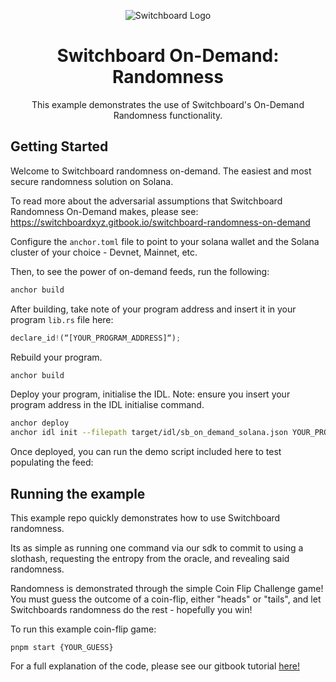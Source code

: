 <div align="center">

![Switchboard Logo](https://github.com/switchboard-xyz/core-sdk/raw/main/website/static/img/icons/switchboard/avatar.png)

# Switchboard On-Demand: Randomness 
This example demonstrates the use of Switchboard's On-Demand Randomness functionality.

</div>


## Getting Started

Welcome to Switchboard randomness on-demand.  The easiest and most secure
randomness solution on Solana.

To read more about the adversarial assumptions that Switchboard Randomness
On-Demand makes, please see: https://switchboardxyz.gitbook.io/switchboard-randomness-on-demand

Configure the `anchor.toml` file to point to your solana wallet and the Solana cluster of your choice - Devnet, Mainnet, etc.

Then, to see the power of on-demand feeds, run the following:

```bash
anchor build
```
After building, take note of your program address and insert it in your program `lib.rs` file here:
```typescript
declare_id!(“[YOUR_PROGRAM_ADDRESS]“);
```
Rebuild your program.
```bash
anchor build
```
Deploy your program, initialise the IDL.
Note: ensure you insert your program address in the IDL initialise command.

```bash
anchor deploy
anchor idl init --filepath target/idl/sb_on_demand_solana.json YOUR_PROGRAM_ADDRESS
```

Once deployed, you can run the demo script included here to test populating the feed:

## Running the example

This example repo quickly demonstrates how to use Switchboard randomness.

Its as simple as running one command via our sdk to commit to using a slothash,
requesting the entropy from the oracle, and revealing said randomness.

Randomness is demonstrated through the simple Coin Flip Challenge game! You must guess the outcome of a coin-flip, either "heads" or "tails", and let Switchboards randomness do the rest - hopefully you win!

To run this example coin-flip game: 

`pnpm start {YOUR_GUESS}`


For a full explanation of the code, please see our gitbook tutorial [here!](https://switchboardxyz.gitbook.io/switchboard-randomness-on-demand/getting-started)
